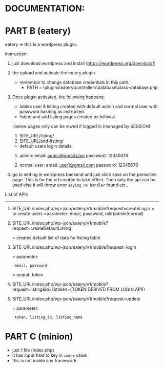# DOCUMENTATION:
# PART B (eatery)

eatery => this is a wordpress plugin.

Instruction:

1) just download wordpress  and install (https://wordpress.org/download/)
2) the upload and activate the eatery plugin 
	- remember to change database credentials in this path:
	  - PATH = \plugins\eatery\controllers\database\class-database.php

3) Once plugin activated, the following happens:

	- tables user & listing created with default admin and normal user with password hashing as instructed.
	- listing and add listing pages created as follows:
	
	-below pages only can be viwed if logged in (managed by SESSION)
	1) SITE_URL/listing/
	2) SITE_URL/add-listing/
	
	- default users login details:
	
	1) admin:
	  email: admin@gmail.com
	  password: 12345678
	  
	 2) normal user:
	 email: user1@gmail.com
	 password: 12345678

4) go to setting in wordpress backend and just click save on the permalink page. This is for the url created to take effect. Then only the api can be used else it will throw error `saying no handler` found etc..

List of APIs
_____________

1) SITE_URL/index.php/wp-json/eatery/v1/mobile?request=createLogin
	= to create users
	=parameter:
		email, password, role(admin/normal)
2) SITE_URL/index.php/wp-json/eatery/v1/mobile?request=createDefaultListing

	= creates default list of data for listing table

2) SITE_URL/index.php/wp-json/eatery/v1/mobile?request=login

	= parameter:

		email, password
	= output:
		token 
3) SITE_URL/index.php/wp-json/eatery/v1/mobile?request=listing&id=1&token={TOKEN DERIVED FROM LOGIN API)}

4) SITE_URL/index.php/wp-json/eatery/v1/mobile?request=update
	
	= parameter:

		token, listing_id, listing_name
	


# PART C (minion)

  - just 1 file (index.php)
  - it has input field to key in `index` value
  - this is not inside any framework
